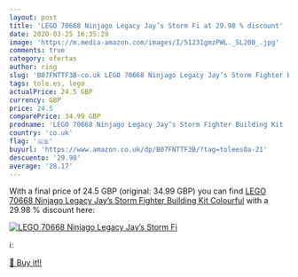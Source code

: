 ```yaml
---
layout: post
title: 'LEGO 70668 Ninjago Legacy Jay’s Storm Fi at 29.98 % discount'
date: 2020-03-25 16:35:29
image: 'https://m.media-amazon.com/images/I/51231gmzPWL._SL200_.jpg'
comments: true
category: ofertas
author: ring
slug: 'B07FNTTF3B-co.uk LEGO 70668 Ninjago Legacy Jay’s Storm Fighter Building...'
tags: tole.es, lego
actualPrice: 24.5 GBP
currency: GBP
price: 24.5
comparePrice: 34.99 GBP
prodname: 'LEGO 70668 Ninjago Legacy Jay’s Storm Fighter Building Kit  Colourful'
country: 'co.uk'
flag: '🇬🇧'
buyurl: 'https://www.amazon.co.uk/dp/B07FNTTF3B/?tag=tolees0a-21'
descuento: '29.98'
average: '28.17'
---
```


With a final price of 24.5 GBP (original: 34.99 GBP) you can find [LEGO 70668 Ninjago Legacy Jay’s Storm Fighter Building Kit  Colourful](https://www.amazon.co.uk/dp/B07FNTTF3B/?tag=tolees0a-21) with a  29.98 % discount here:

[![LEGO 70668 Ninjago Legacy Jay’s Storm Fi](https://m.media-amazon.com/images/I/51231gmzPWL._SL200_.jpg)](https://www.amazon.co.uk/dp/B07FNTTF3B/?tag=tolees0a-21)

ℹ️:


[🛒 Buy it!!](https://www.amazon.co.uk/dp/B07FNTTF3B/?tag=tolees0a-21)
